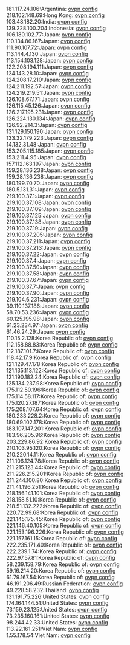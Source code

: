 181.117.24.106:Argentina: [ovpn config](vpn/181_117_24_106.ovpn)  
218.102.148.69:Hong Kong: [ovpn config](vpn/218_102_148_69.ovpn)  
103.48.182.20:India: [ovpn config](vpn/103_48_182_20.ovpn)  
139.228.100.204:Indonesia: [ovpn config](vpn/139_228_100_204.ovpn)  
106.180.102.77:Japan: [ovpn config](vpn/106_180_102_77.ovpn)  
110.134.86.167:Japan: [ovpn config](vpn/110_134_86_167.ovpn)  
111.90.107.72:Japan: [ovpn config](vpn/111_90_107_72.ovpn)  
113.144.4.130:Japan: [ovpn config](vpn/113_144_4_130.ovpn)  
113.154.103.128:Japan: [ovpn config](vpn/113_154_103_128.ovpn)  
122.208.194.111:Japan: [ovpn config](vpn/122_208_194_111.ovpn)  
124.143.28.10:Japan: [ovpn config](vpn/124_143_28_10.ovpn)  
124.208.17.210:Japan: [ovpn config](vpn/124_208_17_210.ovpn)  
124.211.192.57:Japan: [ovpn config](vpn/124_211_192_57.ovpn)  
124.219.219.51:Japan: [ovpn config](vpn/124_219_219_51.ovpn)  
126.108.67.171:Japan: [ovpn config](vpn/126_108_67_171.ovpn)  
126.115.45.126:Japan: [ovpn config](vpn/126_115_45_126.ovpn)  
126.217.195.231:Japan: [ovpn config](vpn/126_217_195_231.ovpn)  
126.224.130.134:Japan: [ovpn config](vpn/126_224_130_134.ovpn)  
126.92.214.3:Japan: [ovpn config](vpn/126_92_214_3.ovpn)  
131.129.150.190:Japan: [ovpn config](vpn/131_129_150_190.ovpn)  
133.32.179.223:Japan: [ovpn config](vpn/133_32_179_223.ovpn)  
14.132.31.48:Japan: [ovpn config](vpn/14_132_31_48.ovpn)  
153.205.115.185:Japan: [ovpn config](vpn/153_205_115_185.ovpn)  
153.211.4.95:Japan: [ovpn config](vpn/153_211_4_95.ovpn)  
157.112.163.197:Japan: [ovpn config](vpn/157_112_163_197.ovpn)  
159.28.136.238:Japan: [ovpn config](vpn/159_28_136_238.ovpn)  
159.28.136.238:Japan: [ovpn config](vpn/159_28_136_238.ovpn)  
180.199.70.70:Japan: [ovpn config](vpn/180_199_70_70.ovpn)  
180.5.131.31:Japan: [ovpn config](vpn/180_5_131_31.ovpn)  
219.100.37.1:Japan: [ovpn config](vpn/219_100_37_1.ovpn)  
219.100.37.108:Japan: [ovpn config](vpn/219_100_37_108.ovpn)  
219.100.37.109:Japan: [ovpn config](vpn/219_100_37_109.ovpn)  
219.100.37.125:Japan: [ovpn config](vpn/219_100_37_125.ovpn)  
219.100.37.138:Japan: [ovpn config](vpn/219_100_37_138.ovpn)  
219.100.37.19:Japan: [ovpn config](vpn/219_100_37_19.ovpn)  
219.100.37.205:Japan: [ovpn config](vpn/219_100_37_205.ovpn)  
219.100.37.211:Japan: [ovpn config](vpn/219_100_37_211.ovpn)  
219.100.37.213:Japan: [ovpn config](vpn/219_100_37_213.ovpn)  
219.100.37.22:Japan: [ovpn config](vpn/219_100_37_22.ovpn)  
219.100.37.4:Japan: [ovpn config](vpn/219_100_37_4.ovpn)  
219.100.37.50:Japan: [ovpn config](vpn/219_100_37_50.ovpn)  
219.100.37.58:Japan: [ovpn config](vpn/219_100_37_58.ovpn)  
219.100.37.67:Japan: [ovpn config](vpn/219_100_37_67.ovpn)  
219.100.37.7:Japan: [ovpn config](vpn/219_100_37_7.ovpn)  
219.100.37.90:Japan: [ovpn config](vpn/219_100_37_90.ovpn)  
219.104.6.231:Japan: [ovpn config](vpn/219_104_6_231.ovpn)  
39.110.137.186:Japan: [ovpn config](vpn/39_110_137_186.ovpn)  
58.70.53.236:Japan: [ovpn config](vpn/58_70_53_236.ovpn)  
60.125.195.98:Japan: [ovpn config](vpn/60_125_195_98.ovpn)  
61.23.234.97:Japan: [ovpn config](vpn/61_23_234_97.ovpn)  
61.46.24.29:Japan: [ovpn config](vpn/61_46_24_29.ovpn)  
110.15.2.128:Korea Republic of: [ovpn config](vpn/110_15_2_128.ovpn)  
112.158.88.83:Korea Republic of: [ovpn config](vpn/112_158_88_83.ovpn)  
112.187.101.7:Korea Republic of: [ovpn config](vpn/112_187_101_7.ovpn)  
118.42.17.9:Korea Republic of: [ovpn config](vpn/118_42_17_9.ovpn)  
121.129.47.178:Korea Republic of: [ovpn config](vpn/121_129_47_178.ovpn)  
121.135.113.122:Korea Republic of: [ovpn config](vpn/121_135_113_122.ovpn)  
121.190.182.24:Korea Republic of: [ovpn config](vpn/121_190_182_24.ovpn)  
125.134.237.98:Korea Republic of: [ovpn config](vpn/125_134_237_98.ovpn)  
175.112.50.196:Korea Republic of: [ovpn config](vpn/175_112_50_196.ovpn)  
175.114.58.117:Korea Republic of: [ovpn config](vpn/175_114_58_117.ovpn)  
175.120.27.187:Korea Republic of: [ovpn config](vpn/175_120_27_187.ovpn)  
175.208.107.64:Korea Republic of: [ovpn config](vpn/175_208_107_64.ovpn)  
180.233.228.2:Korea Republic of: [ovpn config](vpn/180_233_228_2.ovpn)  
180.69.102.178:Korea Republic of: [ovpn config](vpn/180_69_102_178.ovpn)  
183.107.147.201:Korea Republic of: [ovpn config](vpn/183_107_147_201.ovpn)  
183.96.205.96:Korea Republic of: [ovpn config](vpn/183_96_205_96.ovpn)  
203.229.86.92:Korea Republic of: [ovpn config](vpn/203_229_86_92.ovpn)  
210.103.95.120:Korea Republic of: [ovpn config](vpn/210_103_95_120.ovpn)  
210.220.14.11:Korea Republic of: [ovpn config](vpn/210_220_14_11.ovpn)  
211.106.124.78:Korea Republic of: [ovpn config](vpn/211_106_124_78.ovpn)  
211.215.123.44:Korea Republic of: [ovpn config](vpn/211_215_123_44.ovpn)  
211.226.215.201:Korea Republic of: [ovpn config](vpn/211_226_215_201.ovpn)  
211.244.100.80:Korea Republic of: [ovpn config](vpn/211_244_100_80.ovpn)  
211.41.196.251:Korea Republic of: [ovpn config](vpn/211_41_196_251.ovpn)  
218.156.141.101:Korea Republic of: [ovpn config](vpn/218_156_141_101.ovpn)  
218.158.51.10:Korea Republic of: [ovpn config](vpn/218_158_51_10.ovpn)  
218.51.132.222:Korea Republic of: [ovpn config](vpn/218_51_132_222.ovpn)  
220.72.99.68:Korea Republic of: [ovpn config](vpn/220_72_99_68.ovpn)  
221.145.175.45:Korea Republic of: [ovpn config](vpn/221_145_175_45.ovpn)  
221.146.40.105:Korea Republic of: [ovpn config](vpn/221_146_40_105.ovpn)  
221.153.196.226:Korea Republic of: [ovpn config](vpn/221_153_196_226.ovpn)  
221.157.161.15:Korea Republic of: [ovpn config](vpn/221_157_161_15.ovpn)  
222.235.171.40:Korea Republic of: [ovpn config](vpn/222_235_171_40.ovpn)  
222.239.1.74:Korea Republic of: [ovpn config](vpn/222_239_1_74.ovpn)  
222.97.57.81:Korea Republic of: [ovpn config](vpn/222_97_57_81.ovpn)  
58.239.158.79:Korea Republic of: [ovpn config](vpn/58_239_158_79.ovpn)  
59.16.214.20:Korea Republic of: [ovpn config](vpn/59_16_214_20.ovpn)  
61.79.167.54:Korea Republic of: [ovpn config](vpn/61_79_167_54.ovpn)  
46.191.206.49:Russian Federation: [ovpn config](vpn/46_191_206_49.ovpn)  
49.228.58.232:Thailand: [ovpn config](vpn/49_228_58_232.ovpn)  
131.191.75.226:United States: [ovpn config](vpn/131_191_75_226.ovpn)  
174.164.144.51:United States: [ovpn config](vpn/174_164_144_51.ovpn)  
73.159.23.125:United States: [ovpn config](vpn/73_159_23_125.ovpn)  
73.235.160.161:United States: [ovpn config](vpn/73_235_160_161.ovpn)  
98.244.42.33:United States: [ovpn config](vpn/98_244_42_33.ovpn)  
113.22.161.251:Viet Nam: [ovpn config](vpn/113_22_161_251.ovpn)  
1.55.178.54:Viet Nam: [ovpn config](vpn/1_55_178_54.ovpn)  
